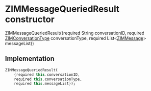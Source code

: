 


# ZIMMessageQueriedResult constructor







ZIMMessageQueriedResult({required String conversationID, required [ZIMConversationType](../../zego_uikit_prebuilt_live_audio_room/ZIMConversationType.md) conversationType, required List&lt;[ZIMMessage](../../zego_uikit_prebuilt_live_audio_room/ZIMMessage-class.md)> messageList})





## Implementation

```dart
ZIMMessageQueriedResult(
    {required this.conversationID,
    required this.conversationType,
    required this.messageList});
```








